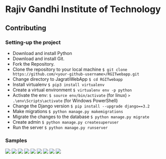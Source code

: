 # Rajiv Gandhi Institute of Technology

## Contributing

### Setting-up the project

- Download and install Python
- Download and install Git.
- Fork the Repository.
- Clone the repository to your local machine `$ git clone https://github.com/<your-github-username>/RGITwebapp.git`
- Change directory to JagratiWebApp `$ cd RGITwebapp`
- Install virtualenv `$ pip3 install virtualenv`
- Create a virtual environment `$ virtualenv env -p python`
- Activate the env: `$ source env/bin/activate` (for linux) `> .\env\Scripts\activate` (for Windows PowerShell)
- Change the Django version `$ pip install --upgrade django==3.2`
- Make migrations `$ python manage.py makemigrations`
- Migrate the changes to the database `$ python manage.py migrate`
- Create admin `$ python manage.py createsuperuser`
- Run the server `$ python manage.py runserver`

### Samples

<img src = "images/sample.jpg">
<img src = "images/1edec8af-3cff-433e-a26e-4b8acc6034b2.jpg">
<img src = "images/69dcbfc2-26ea-4eb5-9a13-7c74ec53d581.jpg">
<img src = "images/2b6e5664-f63c-4136-a4c3-f096147b894b.jpg">
<img src = "images/486d4265-f8a1-46f3-9bbb-464672bd7600.jpg">
<img src = "images/50b64c4a-f092-425d-9d7d-8f310042cf54.jpg">
<img src = "images/a2f5c3f8-c2c1-4495-8c00-982af06ada7b.jpg">
<img src = "images/8e9385a8-5daf-4d80-8e1b-457e400b86db.jpg">
<img src = "images/a1fa403a-cbbc-49e9-85da-74e2616e0836.jpg">
